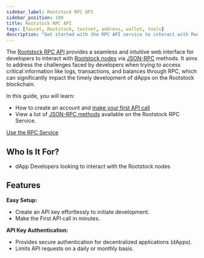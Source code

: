 ```yaml
---
sidebar_label: Rootstock RPC API
sidebar_position: 100
title: Rootstock RPC API
tags: [faucet, Rootstock, testnet, address, wallet, tools]
description: "Get started with the RPC API service to interact with Rootstock nodes."
---
```


The [Rootstock RPC API](https://rpc.rootstock.io/) provides a seamless and intuitive web interface for developers to interact with [Rootstock nodes](/node-operators/setup/) via [JSON-RPC](/developers/rpc-api/rootstock/methods/) methods. It aims to address the challenges faced by developers when trying to access critical information like logs, transactions, and balances through RPC, which can significantly impact the timely development of dApps on the Rootstock blockchain.

In this guide, you will learn: 

- How to create an account and [make your first API call](/developers/rpc-api/rootstock/setup/)
- View a list of [JSON-RPC methods](/developers/rpc-api/rootstock/methods/) available on the Rootstock RPC Service. 

<div class="btn-container">
  <span></span>
    <a class="green" href="https://rpc.rootstock.io/">Use the RPC Service</a>
</div>

## Who Is It For?

*  dApp Developers looking to interact with the Rootstock nodes

## Features

**Easy Setup:**
- Create an API key effortlessly to initiate development.
- Make the First API call in minutes.

**API Key Authentication:**
- Provides secure authentication for decentralized applications (dApps).
- Limits API requests on a daily or monthly basis.